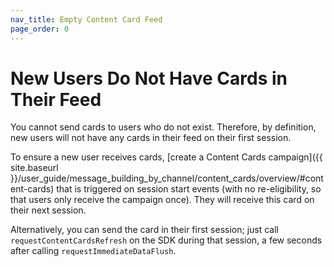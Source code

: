 ```yaml
---
nav_title: Empty Content Card Feed
page_order: 0
---
```


# New Users Do Not Have Cards in Their Feed

You cannot send cards to users who do not exist. Therefore, by definition, new users will not have any cards in their feed on their first session.

To ensure a new user receives cards, [create a Content Cards campaign]({{ site.baseurl }}/user_guide/message_building_by_channel/content_cards/overview/#content-cards) that is triggered on session start events (with no re-eligibility, so that users only receive the campaign once). They will receive this card on their next session. 

Alternatively, you can send the card in their first session; just call `requestContentCardsRefresh` on the SDK during that session, a few seconds after calling `requestImmediateDataFlush`.
